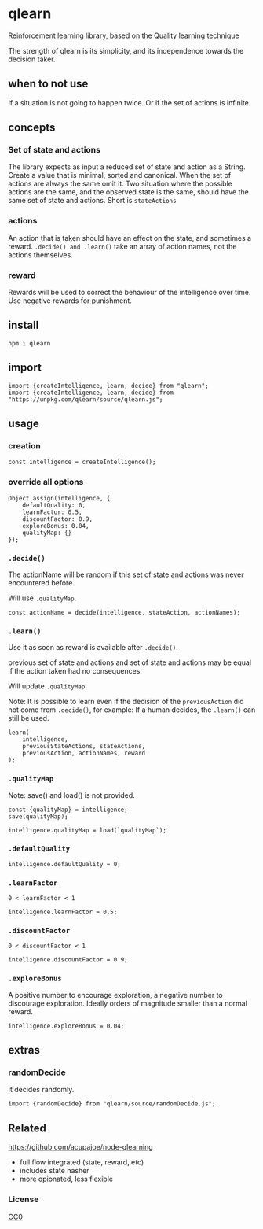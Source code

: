 # qlearn

Reinforcement learning library, based on the Quality learning technique

The strength of qlearn is its simplicity, and its independence towards the decision taker.

## when to not use

If a situation is not going to happen twice. Or if the set of actions is infinite.

## concepts

### Set of state and actions

The library expects as input a reduced set of state and action as a String. Create a value that is minimal, sorted and canonical. When the set of actions are always the same omit it. Two situation where the possible actions are the same, and the observed state is the same, should have the same set of state and actions. Short is `stateActions`

### actions

An action that is taken should have an effect on the state, and sometimes a reward. `.decide() and .learn()` take an array of action names, not the actions themselves.

### reward

Rewards will be used to correct the behaviour of the intelligence over time. Use negative rewards for punishment.


## install

```
npm i qlearn
```

## import

```
import {createIntelligence, learn, decide} from "qlearn";
import {createIntelligence, learn, decide} from "https://unpkg.com/qlearn/source/qlearn.js";
```

## usage

### creation

```
const intelligence = createIntelligence();
```

### override all options

```
Object.assign(intelligence, {
    defaultQuality: 0,
    learnFactor: 0.5,
    discountFactor: 0.9,
    exploreBonus: 0.04,
    qualityMap: {}
});
```

### `.decide()`

The actionName will be random if this set of state and actions was never encountered before.

Will use `.qualityMap`.


```
const actionName = decide(intelligence, stateAction, actionNames);
```

### `.learn()`

Use it as soon as reward is available after `.decide()`.

previous set of state and actions and set of state and actions may be equal if the action taken had no consequences.

Will update `.qualityMap`.

Note: It is possible to learn even if the decision of the `previousAction` did not come from `.decide()`, for example: If a human decides, the `.learn()` can still be used.

```
learn(
    intelligence,
    previousStateActions, stateActions,
    previousAction, actionNames, reward
);
```

### `.qualityMap`

Note: save() and load() is not provided.

```
const {qualityMap} = intelligence;
save(qualityMap);
```

```
intelligence.qualityMap = load(`qualityMap`);
```

### `.defaultQuality`

```
intelligence.defaultQuality = 0;
```

### `.learnFactor`

`0 < learnFactor < 1 `

```
intelligence.learnFactor = 0.5;
```

### `.discountFactor`


`0 < discountFactor < 1 `

```
intelligence.discountFactor = 0.9;
```

### `.exploreBonus`

A positive number to encourage exploration, a negative number to discourage exploration.
Ideally orders of magnitude smaller than a normal reward.

```
intelligence.exploreBonus = 0.04;
```

## extras

### randomDecide

It decides randomly.

```
import {randomDecide} from "qlearn/source/randomDecide.js";
```

## Related

https://github.com/acupajoe/node-qlearning

 * full flow integrated (state, reward, etc)
 * includes state hasher
 * more opionated, less flexible

### License

[CC0](./license.txt)
